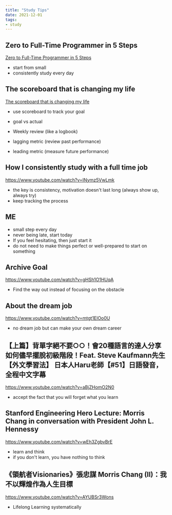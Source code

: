 ```yaml
---
title: "Study Tips"
date: 2021-12-01
tags:
- study
---
```


## Zero to Full-Time Programmer in 5 Steps

[Zero to Full-Time Programmer in 5 Steps](https://www.youtube.com/watch?v=s9iPo9YMU70)

* start from small
* consistently study every day

## The scoreboard that is changing my life

[The scoreboard that is changing my life](https://www.youtube.com/watch?v=KAVw910mIrI)

* use scoreboard to track your goal

* goal vs actual
* Weekly review (like a logbook)
* lagging metric (review past performance)
* leading metric (measure future performance)

## How I consistently study with a full time job 

https://www.youtube.com/watch?v=INymz5VwLmk

* the key is consistency, motivation doesn't last long (always show up, always try)
* keep tracking the process

## ME

* small step every day
* never being late, start today
* If you feel hesitating, then just start it
* do not need to make things perfect or well-prepared to start on something

## Archive Goal

https://www.youtube.com/watch?v=gHSh1O1HUqA

* Find the way out instead of focusing on the obstacle

## About the dream job

https://www.youtube.com/watch?v=mtgt1ElOo0U

* no dream job but can make your own dream career

## 【上篇】背單字絕不要○○！會20種語言的達人分享如何儘早擺脫初級階段！Feat. Steve Kaufmann先生 【外文學習法】 日本人Haru老師【#51】日語發音，全程中文字幕

https://www.youtube.com/watch?v=aBjZHomO2N0

* accept the fact that you will forget what you learn

## Stanford Engineering Hero Lecture: Morris Chang in conversation with President John L. Hennessy

https://www.youtube.com/watch?v=wEh3ZgbvBrE

* learn and think
* if you don't learn, you have nothing to think

## 《領航者Visionaries》張忠謀 Morris Chang (II)：我不以輝煌作為人生目標

https://www.youtube.com/watch?v=AYUBSr3Wons

* Lifelong Learning systematically
